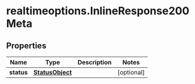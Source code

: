 # realtimeoptions.InlineResponse200Meta

## Properties

Name | Type | Description | Notes
------------ | ------------- | ------------- | -------------
**status** | [**StatusObject**](StatusObject.md) |  | [optional] 


